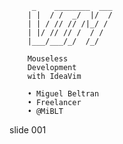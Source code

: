          _    ________  ___
        | |  / /  _/  |/  /
        | | / // // /|_/ /
        | |/ // // /  / /
        |___/___/_/  /_/

        Mouseless
        Development
        with IdeaVim

        • Miguel Beltran
        • Freelancer
        • @MiBLT

















































































slide 001
